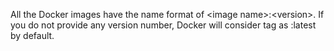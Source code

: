 All the Docker images have the name format of \<image name>:\<version>. If you do not provide any version number, Docker will consider tag as :latest by default.